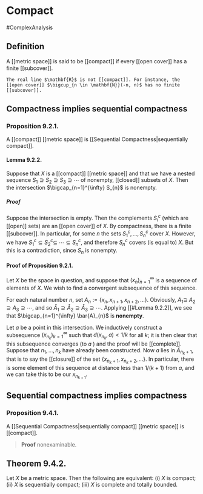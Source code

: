 # Compact
#ComplexAnalysis 

## Definition
A [[metric space]] is said to be [[compact]] if every [[open cover]] has a ﬁnite [[subcover]].

```ad-example
The real line $\mathbf{R}$ is not [[compact]]. For instance, the [[open cover]] $\bigcup_{n \in \mathbf{N}}(-n, n)$ has no finite [[subcover]].
```
## Compactness implies sequential compactness
### Proposition 9.2.1.
A [[compact]] [[metric space]] is [[Sequential Compactness|sequentially compact]].

#### Lemma 9.2.2. 
Suppose that $X$ is a [[compact]] [[metric space]] and that we have a nested sequence $S_{1} \supseteq S_{2} \supseteq S_{3} \supseteq \cdots$ of nonempty, [[closed]] subsets of $X$. Then the intersection $\bigcap_{n=1}^{\infty} S_{n}$ is nonempty.
##### Proof
Suppose the intersection is empty. Then the complements $S_{i}^{c}$ (which are [[open]] sets) are an [[open cover]] of $X$. By compactness, there is a finite [[subcover]]. In particular, for some $n$ the sets $S_{1}^{c}, \ldots, S_{n}^{c}$ cover $X$. However, we have $S_{1}^{c} \subseteq S_{2}^{c} \subseteq$ $\cdots \subseteq S_{n}^{c}$, and therefore $S_{n}^{c}$ covers (is equal to) $X$. But this is a contradiction, since $S_{n}$ is nonempty.

#### Proof of Proposition 9.2.1.
Let $X$ be the space in question, and suppose that $\left(x_{n}\right)_{n=1}^{\infty}$ is a sequence of elements of $X$. We wish to find a convergent subsequence of this sequence.

For each natural number $n$, set $A_{n}:=\left\{x_{n}, x_{n+1}, x_{n+2}, \ldots\right\}$. Obviously, $A_{1} \supseteq$ $A_{2} \supseteq A_{3} \supseteq \cdots$, and so $\bar{A}_{1} \supseteq \bar{A}_{2} \supseteq \bar{A}_{3} \supseteq \cdots$. Applying [[#Lemma 9.2.2]], we see that $\bigcap_{n=1}^{\infty} \bar{A}_{n}$ is **nonempty**.

Let $a$ be a point in this intersection. We inductively construct a subsequence $\left(x_{n_{k}}\right)_{k=1}^{\infty}$ such that $d\left(x_{n_{k}}, a\right)<1 / k$ for all $k$; it is then clear that this subsequence converges (to $a$ ) and the proof will be [[complete]]. Suppose that $n_{1}, \ldots, n_{k}$ have already been constructed. Now $a$ lies in $\bar{A}_{n_{k}+1}$, that is to say the [[closure]] of the set $\left\{x_{n_{k}+1}, x_{n_{k}+2}, \ldots\right\}$. In particular, there is some element of this sequence at distance less than $1 /(k+1)$ from $a$, and we can take this to be our $x_{n_{k+1}}$.

## Sequential compactness implies compactness
### Proposition 9.4.1.
A [[Sequential Compactness|sequentially compact]] [[metric space]] is [[compact]].

> **Proof** nonexaminable.

## Theorem 9.4.2.
Let $X$ be a metric space. Then the following are equivalent:
(i) $X$ is compact;
(ii) $X$ is sequentially compact;
(iii) $X$ is complete and totally bounded.